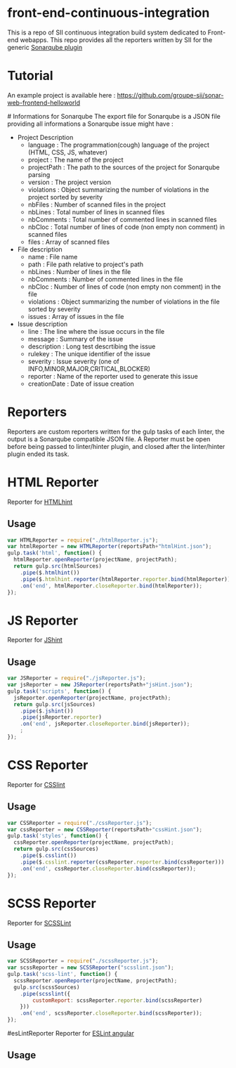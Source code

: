 # front-end-continuous-integration
This is a repo of SII continuous integration build system dedicated to Front-end webapps. This repo provides all the reporters written by SII for the generic [Sonarqube plugin](https://github.com/groupe-sii/sonar-web-client-plugin)

# Tutorial

An example project is available here : https://github.com/groupe-sii/sonar-web-frontend-helloworld

# Informations for Sonarqube
The export file for Sonarqube is a JSON file providing all informations a Sonarqube issue might have :
* Project Description
  * language : The programmation(cough) language of the project (HTML, CSS, JS, whatever)
  * project : The name of the project
  * projectPath : The path to the sources of the project for Sonarqube parsing
  * version : The project version
  * violations : Object summarizing the number of violations in the project sorted by severity
  * nbFiles : Number of scanned files in the project
  * nbLines : Total number of lines in scanned files
  * nbComments : Total number of commented lines in scanned files
  * nbCloc : Total number of lines of code (non empty non comment) in scanned files
  * files : Array of scanned files
* File description
  * name : File name
  * path : File path relative to project's path
  * nbLines : Number of lines in the file
  * nbComments : Number of commented lines in the file
  * nbCloc : Number of lines of code (non empty non comment) in the file
  * violations : Object summarizing the number of violations in the file sorted by severity
  * issues : Array of issues in the file
* Issue description
  * line : The line where the issue occurs in the file
  * message : Summary of the issue
  * description : Long test descrtibing the issue
  * rulekey : The unique identifier of the issue
  * severity : Issue severity (one of INFO,MINOR,MAJOR,CRITICAL,BLOCKER)
  * reporter : Name of the reporter used to generate this issue
  * creationDate : Date of issue creation

# Reporters
Reporters are custom reporters written for the gulp tasks of each linter, the output is a Sonarqube compatible JSON file.
A Reporter must be open before being passed to linter/hinter plugin, and closed after the linter/hinter plugin ended its task.

# HTML Reporter
Reporter for [HTMLhint](http://htmlhint.com/)
## Usage
```Javascript
var HTMLReporter = require("./htmlReporter.js");
var htmlReporter = new HTMLReporter(reportsPath+"htmlHint.json");
gulp.task('html', function() {
  htmlReporter.openReporter(projectName, projectPath);
  return gulp.src(htmlSources)
    .pipe($.htmlhint()) 
    .pipe($.htmlhint.reporter(htmlReporter.reporter.bind(htmlReporter)))
    .on('end', htmlReporter.closeReporter.bind(htmlReporter));
});
```


# JS Reporter
Reporter for [JShint](http://jshint.com/)
## Usage
```Javascript
var JSReporter = require("./jsReporter.js");
var jsReporter = new JSReporter(reportsPath+"jsHint.json");
gulp.task('scripts', function() {
  jsReporter.openReporter(projectName, projectPath);
  return gulp.src(jsSources)
    .pipe($.jshint())
    .pipe(jsReporter.reporter)
    .on('end', jsReporter.closeReporter.bind(jsReporter));
    ;
});
```

# CSS Reporter
Reporter for [CSSlint](http://csslint.net/)
## Usage
```Javascript
var CSSReporter = require("./cssReporter.js");
var cssReporter = new CSSReporter(reportsPath+"cssHint.json");
gulp.task('styles', function() {
  cssReporter.openReporter(projectName, projectPath);
  return gulp.src(cssSources)
    .pipe($.csslint())
    .pipe($.csslint.reporter(cssReporter.reporter.bind(cssReporter)))
    .on('end', cssReporter.closeReporter.bind(cssReporter));
});
```

# SCSS Reporter
Reporter for [SCSSLint](https://github.com/brigade/scss-lint)
## Usage
```Javascript
var SCSSReporter = require("./scssReporter.js");
var scssReporter = new SCSSReporter("scsslint.json");
gulp.task('scss-lint', function() {
  scssReporter.openReporter(projectName, projectPath);
  gulp.src(scssSources)
    .pipe(scsslint({
        customReport: scssReporter.reporter.bind(scssReporter)
    }))
    .on('end', scssReporter.closeReporter.bind(scssReporter));
});
```

#esLintReporter
Reporter for [ESLint angular](https://github.com/Gillespie59/eslint-plugin-angular)
## Usage
